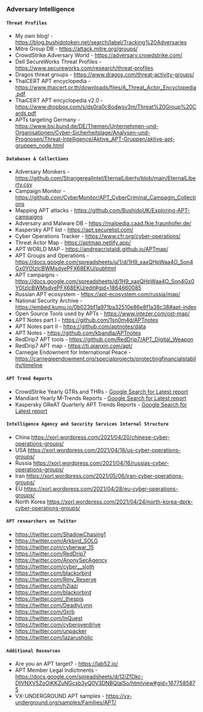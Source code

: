 ### Adversary Intelligence

#### `Threat Profiles`

- My own blog! - https://blog.bushidotoken.net/search/label/Tracking%20Adversaries
- Mitre Group DB - https://attack.mitre.org/groups/
- CrowdStrike Adversary World - https://adversary.crowdstrike.com/
- Dell SecureWorks Threat Profiles - https://www.secureworks.com/research/threat-profiles
- Dragos threat groups - https://www.dragos.com/threat-activity-groups/
- ThaiCERT APT encyclopedia - https://www.thaicert.or.th/downloads/files/A_Threat_Actor_Encyclopedia.pdf
- ThaiCERT APT encyclopedia v2.0 - https://www.dropbox.com/s/ds0ra0c8odwsv3m/Threat%20Group%20Cards.pdf
- APTs targeting Germany - https://www.bsi.bund.de/DE/Themen/Unternehmen-und-Organisationen/Cyber-Sicherheitslage/Analysen-und-Prognosen/Threat-Intelligence/Aktive_APT-Gruppen/aktive-apt-gruppen_node.html

#### `Databases & Collections`

- Adversary Monikers - https://github.com/StrangerealIntel/EternalLiberty/blob/main/EternalLiberty.csv
- Campaign Monitor - https://github.com/CyberMonitor/APT_CyberCriminal_Campagin_Collections
- Mapping APT attacks - https://github.com/BushidoUK/Exploring-APT-campaigns
- Adversary and Malware DB - https://malpedia.caad.fkie.fraunhofer.de/
- Kaspersky APT list - https://apt.securelist.com/
- Cyber Operations Tracker - https://www.cfr.org/cyber-operations/
- Threat Actor Map - https://aptmap.netlify.app/
- APT WORLD MAP - https://andreacristaldi.github.io/APTmap/
- APT Groups and Operations - https://docs.google.com/spreadsheets/u/1/d/1H9_xaxQHpWaa4O_Son4Gx0YOIzlcBWMsdvePFX68EKU/pubhtml
- APT campaigns - https://docs.google.com/spreadsheets/d/1H9_xaxQHpWaa4O_Son4Gx0YOIzlcBWMsdvePFX68EKU/edit#gid=1864660085
- Russian APT ecosystem - https://apt-ecosystem.com/russia/map/
- National Security Archive - https://embed.kumu.io/0b023bf1a971ba32510e86e8f1a38c38#apt-index
- Open Source Tools used by APTs - https://www.intezer.com/ost-map/
- APT Notes part I - https://github.com/1sn0m4d/APTnotes
- APT Notes part II - https://github.com/aptnotes/data
- APT Notes - https://github.com/kbandla/APTnotes
- RedDrip7 APT tools - https://github.com/RedDrip7/APT_Digital_Weapon
- RedDrip7 APT map - https://ti.qianxin.com/apt/
- Carnegie Endowment for International Peace - https://carnegieendowment.org/specialprojects/protectingfinancialstability/timeline

#### `APT Trend Reports`

- CrowdStrike Yearly GTRs and THRs - [Google Search for Latest report](https://www.google.co.uk/search?q=site%3Acrowdstrike.com+%22Global+Threat+Report%22%7C%22Nowhere+to+hide%22)
- Mandiant Yearly M-Trends Reports - [Google Search for Latest report](https://www.google.co.uk/search?q=site%3Amandiant.com+%22M-Trends%22)
- Kaspersky GReAT Quarterly APT Trends Reports - [Google Search for Latest report](https://www.google.co.uk/search?q=site%3Asecurelist.com+%22APT+trends+report%22)

#### `Intelligence Agency and Security Services Internal Structure`

- China https://xorl.wordpress.com/2021/04/20/chinese-cyber-operations-groups/
- USA https://xorl.wordpress.com/2021/04/18/us-cyber-operations-groups/
- Russia https://xorl.wordpress.com/2021/04/16/russias-cyber-operations-groups/
- Iran https://xorl.wordpress.com/2021/05/06/iran-cyber-operations-groups/
- EU https://xorl.wordpress.com/2021/04/28/eu-cyber-operations-groups/
- North Korea https://xorl.wordpress.com/2021/04/24/north-korea-dprk-cyber-operations-groups/

#### `APT researchers on Twitter`

- https://twitter.com/ShadowChasing1
- https://twitter.com/Arkbird_SOLG
- https://twitter.com/cyberwar_15
- https://twitter.com/RedDrip7
- https://twitter.com/AnonySecAgency
- https://twitter.com/cyber__sloth
- https://twitter.com/blackorbird
- https://twitter.com/Rmy_Reserve
- https://twitter.com/h2jazi
- https://twitter.com/blackorbird
- https://twitter.com/_thespis
- https://twitter.com/DeadlyLynn
- https://twitter.com/0xrb
- https://twitter.com/InQuest
- https://twitter.com/cyberoverdrive
- https://twitter.com/unpacker
- https://twitter.com/lazarusholic

#### `Additional Resources`

- Are you an APT target? - https://lab52.io/
- APT Member Legal Indictments - https://docs.google.com/spreadsheets/d/12iZfDkc-DtVNXV5ZoOiKKZuNGcsb3yQ0V3DNBQIalSo/htmlview#gid=1677585875
- VX-UNDERGROUND APT samples - https://vx-underground.org/samples/Families/APT/
